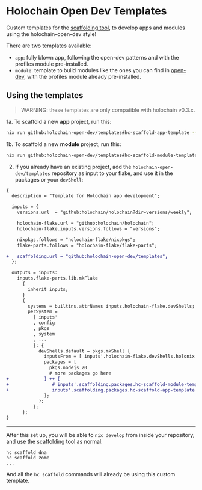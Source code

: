 # Holochain Open Dev Templates

Custom templates for the [scaffolding tool](https://github.com/holochain/scaffolding), to develop apps and modules using the holochain-open-dev style!

There are two templates available:

- `app`: fully blown app, following the open-dev patterns and with the profiles module pre-installed.
- `module`: template to build modules like the ones you can find in [open-dev](https://github.com/holochain-open-dev), with the profiles module already pre-installed.

## Using the templates

> WARNING: these templates are only compatible with holochain v0.3.x.

1a. To scaffold a new **app** project, run this:

```bash
nix run github:holochain-open-dev/templates#hc-scaffold-app-template -- web-app
```

1b. To scaffold a new **module** project, run this:

```bash
nix run github:holochain-open-dev/templates#hc-scaffold-module-template -- web-app
```

2. If you already have an existing project, add the `holochain-open-dev/templates` repository as input to your flake, and use it in the packages or your `devShell`:

```diff
{
  description = "Template for Holochain app development";

  inputs = {
    versions.url  = "github:holochain/holochain?dir=versions/weekly";

    holochain-flake.url = "github:holochain/holochain";
    holochain-flake.inputs.versions.follows = "versions";

    nixpkgs.follows = "holochain-flake/nixpkgs";
    flake-parts.follows = "holochain-flake/flake-parts";

+   scaffolding.url = "github:holochain-open-dev/templates";
  };

  outputs = inputs:
    inputs.flake-parts.lib.mkFlake
      {
        inherit inputs;
      }
      {
        systems = builtins.attrNames inputs.holochain-flake.devShells;
        perSystem =
          { inputs'
          , config
          , pkgs
          , system
          , ...
          }: {
            devShells.default = pkgs.mkShell {
              inputsFrom = [ inputs'.holochain-flake.devShells.holonix ];
              packages = [
                pkgs.nodejs_20
                # more packages go here
+             ] ++ [
+                # inputs'.scaffolding.packages.hc-scaffold-module-template # if your repository is a module
+                inputs'.scaffolding.packages.hc-scaffold-app-template      # if your repository is an app
              ];
            };
          };
      };
}  
```

---

After this set up, you will be able to `nix develop` from inside your repository, and use the scaffolding tool as normal:

```
hc scaffold dna
hc scaffold zome
...
```

And all the `hc scaffold` commands will already be using this custom template.

